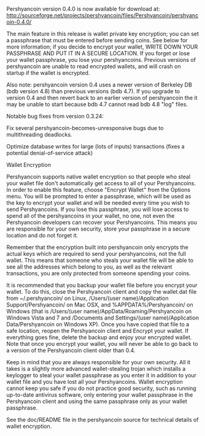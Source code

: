 Pershyancoin version 0.4.0 is now available for download at:
http://sourceforge.net/projects/pershyancoin/files/Pershyancoin/pershyancoin-0.4.0/

The main feature in this release is wallet private key encryption;
you can set a passphrase that must be entered before sending coins.
See below for more information; if you decide to encrypt your wallet,
WRITE DOWN YOUR PASSPHRASE AND PUT IT IN A SECURE LOCATION. If you
forget or lose your wallet passphrase, you lose your pershyancoins.
Previous versions of pershyancoin are unable to read encrypted wallets,
and will crash on startup if the wallet is encrypted.

Also note: pershyancoin version 0.4 uses a newer version of Berkeley DB
(bdb version 4.8) than previous versions (bdb 4.7). If you upgrade
to version 0.4 and then revert back to an earlier version of pershyancoin
the it may be unable to start because bdb 4.7 cannot read bdb 4.8
"log" files.


Notable bug fixes from version 0.3.24:

Fix several pershyancoin-becomes-unresponsive bugs due to multithreading
deadlocks.

Optimize database writes for large (lots of inputs) transactions
(fixes a potential denial-of-service attack)


Wallet Encryption

Pershyancoin supports native wallet encryption so that people who steal your
wallet file don't automatically get access to all of your Pershyancoins.
In order to enable this feature, choose "Encrypt Wallet" from the
Options menu.  You will be prompted to enter a passphrase, which
will be used as the key to encrypt your wallet and will be needed
every time you wish to send Pershyancoins.  If you lose this passphrase,
you will lose access to spend all of the pershyancoins in your wallet,
no one, not even the Pershyancoin developers can recover your Pershyancoins.
This means you are responsible for your own security, store your
passphrase in a secure location and do not forget it.

Remember that the encryption built into pershyancoin only encrypts the
actual keys which are required to send your pershyancoins, not the full
wallet.  This means that someone who steals your wallet file will
be able to see all the addresses which belong to you, as well as the
relevant transactions, you are only protected from someone spending
your coins.

It is recommended that you backup your wallet file before you
encrypt your wallet.  To do this, close the Pershyancoin client and
copy the wallet.dat file from ~/.pershyancoin/ on Linux, /Users/(user
name)/Application Support/Pershyancoin/ on Mac OSX, and %APPDATA%/Pershyancoin/
on Windows (that is /Users/(user name)/AppData/Roaming/Pershyancoin on
Windows Vista and 7 and /Documents and Settings/(user name)/Application
Data/Pershyancoin on Windows XP).  Once you have copied that file to a
safe location, reopen the Pershyancoin client and Encrypt your wallet.
If everything goes fine, delete the backup and enjoy your encrypted
wallet.  Note that once you encrypt your wallet, you will never be
able to go back to a version of the Pershyancoin client older than 0.4.

Keep in mind that you are always responsible for your own security.
All it takes is a slightly more advanced wallet-stealing trojan which
installs a keylogger to steal your wallet passphrase as you enter it
in addition to your wallet file and you have lost all your Pershyancoins.
Wallet encryption cannot keep you safe if you do not practice
good security, such as running up-to-date antivirus software, only
entering your wallet passphrase in the Pershyancoin client and using the
same passphrase only as your wallet passphrase.

See the doc/README file in the pershyancoin source for technical details
of wallet encryption.
